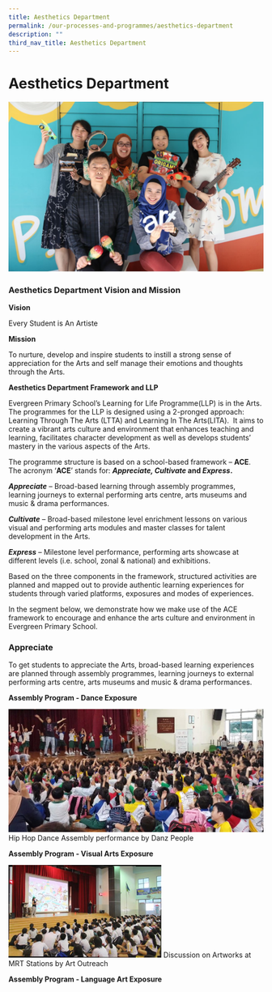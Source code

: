 ```yaml
---
title: Aesthetics Department
permalink: /our-processes-and-programmes/aesthetics-department
description: ""
third_nav_title: Aesthetics Department
---
```

# **Aesthetics Department**

![](/images/IMG_3102.jpg)

### Aesthetics Department Vision and Mission

**Vision**

Every Student is An Artiste

**Mission**

To nurture, develop and inspire students to instill a strong sense of appreciation for the Arts and self manage their emotions and thoughts through the Arts.

**Aesthetics Department Framework and LLP**

Evergreen Primary School’s Learning for Life Programme(LLP) is in the Arts. The programmes for the LLP is designed using a 2-pronged approach: Learning Through The Arts (LTTA) and Learning In The Arts(LITA).  It aims to create a vibrant arts culture and environment that enhances teaching and learning, facilitates character development as well as develops students’ mastery in the various aspects of the Arts.

The programme structure is based on a school-based framework – **ACE**.  The acronym ‘**ACE**’ stands for: **_Appreciate, Cultivate_ and _Express_.**

**_Appreciate_** – Broad-based learning through assembly programmes, learning journeys to external performing arts centre, arts museums and music & drama performances.

**_Cultivate_** – Broad-based milestone level enrichment lessons on various visual and performing arts modules and master classes for talent development in the Arts.

**_Express_** – Milestone level performance, performing arts showcase at different levels (i.e. school, zonal & national) and exhibitions.

Based on the three components in the framework, structured activities are planned and mapped out to provide authentic learning experiences for students through varied platforms, exposures and modes of experiences.

In the segment below, we demonstrate how we make use of the ACE framework to encourage and enhance the arts culture and environment in Evergreen Primary School.

### Appreciate

To get students to appreciate the Arts, broad-based learning experiences are planned through assembly programmes, learning journeys to external performing arts centre, arts museums and music & drama performances.

**Assembly Program - Dance Exposure**

![](/images/A1.jpg)
Hip Hop Dance Assembly performance by Danz People

**Assembly Program - Visual Arts Exposure**

<img src="/images/A2.jpg" 
     style="width:60%">
Discussion on Artworks at MRT Stations by Art Outreach  
  

**Assembly Program - Language Art Exposure**